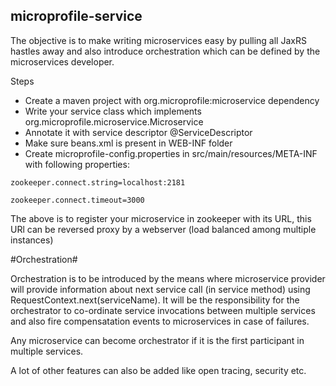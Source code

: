 ## microprofile-service

The objective is to make writing microservices easy by pulling all JaxRS hastles away and also introduce orchestration which can be defined by the microservices developer.

Steps

- Create a maven project with org.microprofile:microservice dependency
- Write your service class which implements org.microprofile.microservice.Microservice
- Annotate it with service descriptor @ServiceDescriptor
- Make sure beans.xml is present in WEB-INF folder
- Create microprofile-config.properties in src/main/resources/META-INF with following properties:

`zookeeper.connect.string=localhost:2181`

`zookeeper.connect.timeout=3000`


The above is to register your microservice in zookeeper with its URL, this URl can be reversed proxy by a webserver (load balanced among multiple instances)

#Orchestration#

Orchestration is to be introduced by the means where microservice provider will provide information about next service call (in service method) using RequestContext.next(serviceName). It will be the responsibility for the orchestrator to co-ordinate service invocations between multiple services and also fire compensatation events to microservices in case of failures.

Any microservice can become orchestrator if it is the first participant in multiple services.

A lot of other features can also be added like open tracing, security etc.
